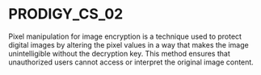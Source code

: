 # PRODIGY_CS_02
Pixel manipulation for image encryption is a technique used to protect digital images by altering the pixel values in a way that makes the image unintelligible without the decryption key. This method ensures that unauthorized users cannot access or interpret the original image content. 
